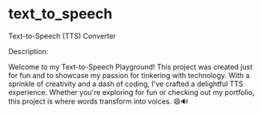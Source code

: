 # text_to_speech
Text-to-Speech (TTS) Converter

Description:

Welcome to my Text-to-Speech Playground! This project was created just for fun and to showcase my passion for tinkering with technology. With a sprinkle of creativity and a dash of coding, I've crafted a delightful TTS experience. Whether you're exploring for fun or checking out my portfolio, this project is where words transform into voices. 😄🔊
